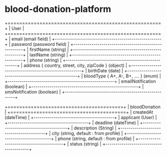 # blood-donation-platform



+=====================================================+
|                        User                         |
+=====================================================+
| email (email field)                                 |
+-----------------------------------------------------+
| password (password field)                           |
+-----------------------------------------------------+
| firstName (string)                                  |
+-----------------------------------------------------+
| lastName (string)                                   |
+-----------------------------------------------------+
| phone (string)                                      |
+-----------------------------------------------------+
| address { country, street, city, zipCode } (object) |
+-----------------------------------------------------+
| birthDate (date)                                    |
+-----------------------------------------------------+
| bloodType { A+, A-, B+, .... } (enum)               |
+-----------------------------------------------------+
| emailNotification (boolean)                         |
+-----------------------------------------------------+
| smsNotification (boolean)                           |
+-----------------------------------------------------+



+========================================+
|             bloodDonation              |
+========================================+
| createdAt (dateTime)                   |
+----------------------------------------+
| applicant (User)                       |
+----------------------------------------+
| deadline (dateTime)                    |
+----------------------------------------+
| description (String)                   |
+----------------------------------------+
| city (string, default : from profile)  |
+----------------------------------------+
| phone (string, default : from profile) |
+----------------------------------------+
| status (string)                        |
+----------------------------------------+
